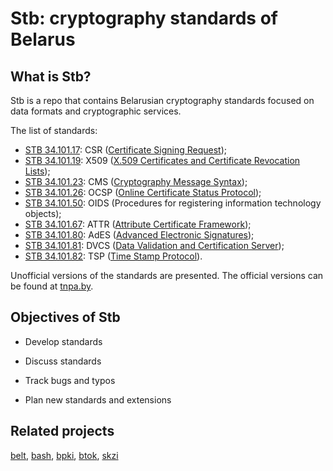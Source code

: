 Stb: cryptography standards of Belarus
======================================

What is Stb?
------------

Stb is a repo that contains Belarusian cryptography standards focused 
on data formats and cryptographic services.

The list of standards:

- [STB 34.101.17](34.101.17): CSR 
  ([Certificate Signing Request](https://en.wikipedia.org/wiki/Certificate_signing_request));
- [STB 34.101.19](34.101.19): X509
  ([X.509 Certificates and Certificate Revocation Lists](https://en.wikipedia.org/wiki/X.509));
- [STB 34.101.23](34.101.23): CMS 
  ([Cryptography Message Syntax](https://en.wikipedia.org/wiki/Cryptographic_Message_Syntax));
- [STB 34.101.26](34.101.26): OCSP 
  ([Online Certificate Status Protocol](https://en.wikipedia.org/wiki/Online_Certificate_Status_Protocol));
- [STB 34.101.50](34.101.50): OIDS
  (Procedures for registering information technology objects);
- [STB 34.101.67](34.101.67): ATTR
  ([Attribute Certificate Framework](https://en.wikipedia.org/wiki/Privilege_Management_Infrastructure));
- [STB 34.101.80](34.101.80): AdES 
  ([Advanced Electronic Signatures](https://en.wikipedia.org/wiki/Advanced_electronic_signature));
- [STB 34.101.81](34.101.81): DVCS 
  ([Data Validation and Certification Server](https://tools.ietf.org/html/rfc3029));
- [STB 34.101.82](34.101.82): TSP 
  ([Time Stamp Protocol](https://en.wikipedia.org/wiki/Time_stamp_protocol)).

Unofficial versions of the standards are presented. The official versions 
can be found at [tnpa.by](http://tnpa.by/#!/en/index).

Objectives of Stb
-----------------

* Develop standards

* Discuss standards

* Track bugs and typos

* Plan new standards and extensions 

Related projects
----------------

[belt](http://github.com/bcrypto/belt),
[bash](http://github.com/bcrypto/bash),
[bpki](http://github.com/bcrypto/bpki),
[btok](http://github.com/bcrypto/btok),
[skzi](http://github.com/bcrypto/skzi)


